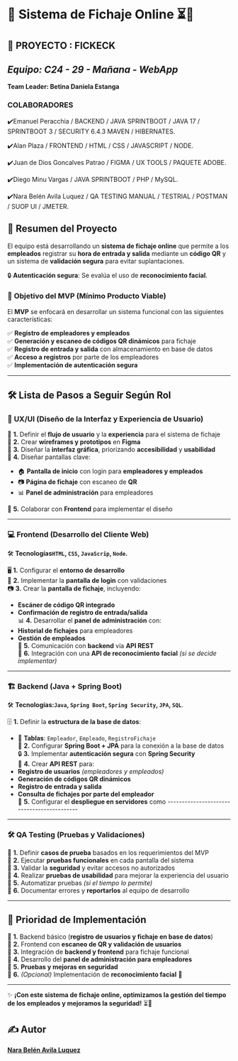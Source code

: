 # 🏢 **Sistema de Fichaje Online** ⏳📌   

## 🚀 PROYECTO : **FICKECK**

## *Equipo: C24 - 29 - Mañana - WebApp*

 **Team Leader: Betina Daniela Estanga**


### **COLABORADORES**

✔️Emanuel Peracchia / BACKEND / JAVA SPRINTBOOT / JAVA 17 / SPRINTBOOT 3 / SECURITY 6.4.3 MAVEN / HIBERNATES.

✔️Alan Plaza / FRONTEND / HTML / CSS / JAVASCRIPT / NODE.

✔️Juan de Dios Goncalves Patrao / FIGMA / UX TOOLS / PAQUETE ADOBE.

✔️Diego Minu Vargas / JAVA SPRINTBOOT / PHP / MySQL.

✔️Nara Belén Avila Luquez / QA TESTING MANUAL / TESTRIAL / POSTMAN / SUOP UI / JMETER.

## 📌 **Resumen del Proyecto**  
El equipo está desarrollando un **sistema de fichaje online** que permite a los **empleados** registrar su **hora de entrada y salida** mediante un **código QR** y un sistema de **validación segura** para evitar suplantaciones.  

🔒 **Autenticación segura**: Se evalúa el uso de **reconocimiento facial**.  

### 🎯 **Objetivo del MVP (Mínimo Producto Viable)**
El **MVP** se enfocará en desarrollar un sistema funcional con las siguientes características:  

✅ **Registro de empleadores y empleados**  
✅ **Generación y escaneo de códigos QR dinámicos** para fichaje  
✅ **Registro de entrada y salida** con almacenamiento en base de datos  
✅ **Acceso a registros** por parte de los empleadores  
✅ **Implementación de autenticación segura**  

---

## 🛠 **Lista de Pasos a Seguir Según Rol**  

### 🎨 **UX/UI (Diseño de la Interfaz y Experiencia de Usuario)**  
📌 **1.** Definir el **flujo de usuario** y la **experiencia** para el sistema de fichaje  
📌 **2.** Crear **wireframes y prototipos** en **Figma**  
📌 **3.** Diseñar la **interfaz gráfica**, priorizando **accesibilidad** y **usabilidad**  
📌 **4.** Diseñar pantallas clave:  
   - 🏠 **Pantalla de inicio** con login para **empleadores y empleados**  
   - 📷 **Página de fichaje** con escaneo de **QR**  
   - 📊 **Panel de administración** para empleadores
     
📌 **5.** Colaborar con **Frontend** para implementar el diseño  

---

### 💻 **Frontend (Desarrollo del Cliente Web)**  
🛠 **Tecnologías`HTML`, `CSS`, `JavaScrip`, `Node`.** 

🖥 **1.** Configurar el **entorno de desarrollo**  
🔑 **2.** Implementar la **pantalla de login** con validaciones  
📷 **3.** Crear la **pantalla de fichaje**, incluyendo:  
   - **Escáner de código QR integrado**  
   - **Confirmación de registro de entrada/salida**  
📊 **4.** Desarrollar el **panel de administración** con:  
   - **Historial de fichajes** para empleadores  
   - **Gestión de empleados**  
🔗 **5.** Comunicación con **backend** vía **API REST**  
🤖 **6.** Integración con una **API de reconocimiento facial** _(si se decide implementar)_  

---

### 🏗 **Backend (Java + Spring Boot)**  
🛠 **Tecnologías:`Java`, `Spring Boot`, `Spring Security`, `JPA`, `SQL`**.  

🗄 **1.** Definir la **estructura de la base de datos**:  
   - 📁 **Tablas**: `Empleador`, `Empleado`, `RegistroFichaje`  
🔗 **2.** Configurar **Spring Boot + JPA** para la conexión a la base de datos  
🔒 **3.** Implementar **autenticación segura** con **Spring Security**  
📡 **4.** Crear **API REST** para:  
   - **Registro de usuarios** _(empleadores y empleados)_  
   - **Generación de códigos QR dinámicos**  
   - **Registro de entrada y salida**  
   - **Consulta de fichajes por parte del empleador**  
🚀 **5.** Configurar el **despliegue en servidores** como -------------------------------------------  

---

### 🛠 **QA Testing (Pruebas y Validaciones)**  
📌 **1.** Definir **casos de prueba** basados en los requerimientos del MVP  
📌 **2.** Ejecutar **pruebas funcionales** en cada pantalla del sistema  
📌 **3.** Validar la **seguridad** y evitar accesos no autorizados  
📌 **4.** Realizar **pruebas de usabilidad** para mejorar la experiencia del usuario  
📌 **5.** Automatizar pruebas _(si el tiempo lo permite)_  
📌 **6.** Documentar errores y **reportarlos** al equipo de desarrollo  

---

## 🚀 **Prioridad de Implementación**  
🔹 **1.** Backend básico (**registro de usuarios y fichaje en base de datos**)  
🔹 **2.** Frontend con **escaneo de QR y validación de usuarios**  
🔹 **3.** Integración de **backend y frontend** para fichaje funcional  
🔹 **4.** Desarrollo del **panel de administración para empleadores**  
🔹 **5.** **Pruebas y mejoras en seguridad**  
🔹 **6.** _(Opcional)_ Implementación de **reconocimiento facial** 🤖  

---

✨ **¡Con este sistema de fichaje online, optimizamos la gestión del tiempo de los empleados y mejoramos la seguridad!** ⏳🚀  

## ✍️ Autor  
**[Nara Belén Avila Luquez](https://github.com/Nara1989AvilaLuquez)** 

